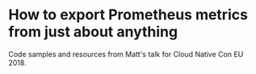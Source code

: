 How to export Prometheus metrics from just about anything
=========================================================

Code samples and resources from Matt's talk for Cloud Native Con EU 2018.
